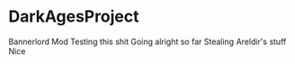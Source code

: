 # DarkAgesProject
Bannerlord Mod
Testing this shit
Going alright so far
Stealing Areldir's stuff
Nice
